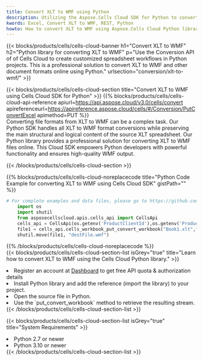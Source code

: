 ```yaml
---
title: Convert XLT to WMF using Python 
description: Utilizing the Aspose.Cells Cloud SDK for Python to convert a XLT format file to a WMF format file. 
kwords: Excel, Convert XLT to WMF, REST, Python
howto: How to convert XLT to WMF using Aspose.Cells Cloud Python library.
---
```



{{< blocks/products/cells/cells-cloud-banner h1="Convert XLT to WMF" h2="Python library for converting XLT to WMF" p="Use the Conversion API of of Cells Cloud to create customized spreadsheet workflows in Python projects. This is a professional solution to convert XLT to WMF and other document formats online using Python." urlsection="conversion/xlt-to-wmf/" >}}

{{< blocks/products/cells/cells-cloud-section  title="Convert XLT to WMF using Cells Cloud SDK for Python" >}}
{{% blocks/products/cells/cells-cloud-api-reference  apiurl=https://api.aspose.cloud/v3.0/cells/convert  apireferenceurl=https://apireference.aspose.cloud/cells/#/Conversion/PutConvertExcel  apimethod=PUT %}}
<br/>
Converting file formats from XLT to WMF can be a complex task. Our Python SDK handles all XLT to WMF format conversions while preserving the main structural and logical content of the source XLT spreadsheet. Our Python library provides a professional solution for converting XLT to WMF files online. This Cloud SDK empowers Python developers with powerful functionality and ensures high-quality WMF output.

{{< /blocks/products/cells/cells-cloud-section >}}

{{% blocks/products/cells/cells-cloud-noreplacecode title="Python Code Example for converting XLT to WMF using Cells Cloud SDK" gistPath="" %}}
 
```python
# For complete examples and data files, please go to https://github.com/aspose-cells-cloud/aspose-cells-cloud-python/
    import os
    import shutil
    from asposecellscloud.apis.cells_api import CellsApi
    cells_api = CellsApi(os.getenv('ProductClientId'),os.getenv('ProductClientSecret'))
    file1 = cells_api.cells_workbook_put_convert_workbook("Book1.xlt",format="wmf")
    shutil.move(file1, "destFile.wmf")     
```
 
{{% /blocks/products/cells/cells-cloud-noreplacecode  %}}
<br/>
{{< blocks/products/cells/cells-cloud-section-list isGrey="true"  title="Learn how to convert XLT to WMF using the Cells Cloud Python library." >}}
<li>Register an account at <a href="https://dashboard.aspose.cloud/">Dashboard</a> to get free API quota & authorization details</li>
<li>Install Python library and add the reference (import the library) to your project.</li>
<li>Open the source file in Python.</li>
<li>Use the `put_convert_workbook` method to retrieve the resulting stream.</li>
{{< /blocks/products/cells/cells-cloud-section-list >}}

{{< blocks/products/cells/cells-cloud-section-list isGrey="true"  title="System Requirements" >}}
<li>Python 2.7 or newer</li>
<li>Python 3.10 or newer</li>
{{< /blocks/products/cells/cells-cloud-section-list >}}
